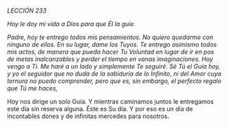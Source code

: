*LECCIÓN 233*

*Hoy le doy mi vida a Dios para que Él la guíe.*

_Padre, hoy te entrego todos mis pensamientos. No quiero quedarme con ninguno de ellos. En su lugar, dame los Tuyos. Te entrego asimismo todos mis actos, de manera que pueda hacer Tu Voluntad en lugar de ir en pos de metas inalcanzables y perder el tiempo en vanas imaginaciones. Hoy vengo a Ti. Me haré a un lado y simplemente Te seguiré. Sé Tú el Guía hoy, y yo el seguidor que no duda de la sabiduría de lo Infinito, ni del Amor cuya ternura no puedo comprender, pero que es, sin embargo, el perfecto regalo que Tú me haces,_

Hoy nos dirige un solo Guía. Y mientras caminamos juntos le entregamos este día sin reserva alguna. Éste es Su día. Y por eso es un día de incontables dones y de infinitas mercedes para nosotros.